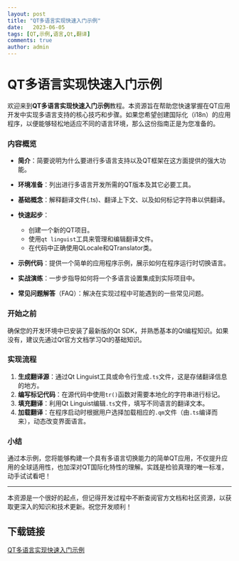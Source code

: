 ```yaml
---
layout: post
title: "QT多语言实现快速入门示例"
date:   2023-06-05
tags: [QT,示例,语言,Qt,翻译]
comments: true
author: admin
---
```

# QT多语言实现快速入门示例

欢迎来到**QT多语言实现快速入门示例**教程。本资源旨在帮助您快速掌握在QT应用开发中实现多语言支持的核心技巧和步骤。如果您希望创建国际化（i18n）的应用程序，以便能够轻松地适应不同的语言环境，那么这份指南正是为您准备的。

### 内容概览

- **简介**：简要说明为什么要进行多语言支持以及QT框架在这方面提供的强大功能。
  
- **环境准备**：列出进行多语言开发所需的QT版本及其它必要工具。

- **基础概念**：解释翻译文件(.ts)、翻译上下文、以及如何标记字符串以供翻译。

- **快速起步**：
    - 创建一个新的QT项目。
    - 使用`qt linguist`工具来管理和编辑翻译文件。
    - 在代码中正确使用QLocale和QTranslator类。

- **示例代码**：提供一个简单的应用程序示例，展示如何在程序运行时切换语言。

- **实战演练**：一步步指导如何将一个多语言设置集成到实际项目中。

- **常见问题解答**（FAQ）：解决在实现过程中可能遇到的一些常见问题。

### 开始之前

确保您的开发环境中已安装了最新版的Qt SDK，并熟悉基本的Qt编程知识。如果没有，建议先通过Qt官方文档学习Qt的基础知识。

### 实现流程

1. **生成翻译源**：通过Qt Linguist工具或命令行生成`.ts`文件，这是存储翻译信息的地方。
2. **编写标记代码**：在源代码中使用`tr()`函数对需要本地化的字符串进行标记。
3. **填充翻译**：利用Qt Linguist编辑`.ts`文件，填写不同语言的翻译文本。
4. **加载翻译**：在程序启动时根据用户选择加载相应的`.qm`文件（由`.ts`编译而来），动态改变界面语言。

### 小结

通过本示例，您将能够构建一个具有多语言切换能力的简单QT应用，不仅提升应用的全球适用性，也加深对QT国际化特性的理解。实践是检验真理的唯一标准，动手试试看吧！

---

本资源是一个很好的起点，但记得开发过程中不断查阅官方文档和社区资源，以获取更深入的知识和技术更新。祝您开发顺利！

## 下载链接

[QT多语言实现快速入门示例](https://pan.quark.cn/s/5a3ba5986c4b)